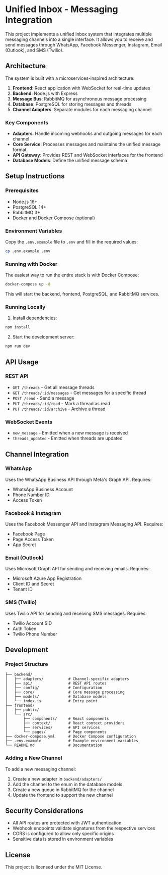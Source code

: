 # Unified Inbox - Messaging Integration

This project implements a unified inbox system that integrates multiple messaging channels into a single interface. It allows you to receive and send messages through WhatsApp, Facebook Messenger, Instagram, Email (Outlook), and SMS (Twilio).

## Architecture

The system is built with a microservices-inspired architecture:

1. **Frontend**: React application with WebSocket for real-time updates
2. **Backend**: Node.js with Express
3. **Message Bus**: RabbitMQ for asynchronous message processing
4. **Database**: PostgreSQL for storing messages and threads
5. **Channel Adapters**: Separate modules for each messaging channel

### Key Components

- **Adapters**: Handle incoming webhooks and outgoing messages for each channel
- **Core Service**: Processes messages and maintains the unified message format
- **API Gateway**: Provides REST and WebSocket interfaces for the frontend
- **Database Models**: Define the unified message schema

## Setup Instructions

### Prerequisites

- Node.js 16+
- PostgreSQL 14+
- RabbitMQ 3+
- Docker and Docker Compose (optional)

### Environment Variables

Copy the `.env.example` file to `.env` and fill in the required values:

```bash
cp .env.example .env
```

### Running with Docker

The easiest way to run the entire stack is with Docker Compose:

```bash
docker-compose up -d
```

This will start the backend, frontend, PostgreSQL, and RabbitMQ services.

### Running Locally

1. Install dependencies:

```bash
npm install
```

2. Start the development server:

```bash
npm run dev
```

## API Usage

### REST API

- `GET /threads` - Get all message threads
- `GET /threads/:id/messages` - Get messages for a specific thread
- `POST /send` - Send a message
- `PUT /threads/:id/read` - Mark a thread as read
- `PUT /threads/:id/archive` - Archive a thread

### WebSocket Events

- `new_message` - Emitted when a new message is received
- `threads_updated` - Emitted when threads are updated

## Channel Integration

### WhatsApp

Uses the WhatsApp Business API through Meta's Graph API. Requires:
- WhatsApp Business Account
- Phone Number ID
- Access Token

### Facebook & Instagram

Uses the Facebook Messenger API and Instagram Messaging API. Requires:
- Facebook Page
- Page Access Token
- App Secret

### Email (Outlook)

Uses Microsoft Graph API for sending and receiving emails. Requires:
- Microsoft Azure App Registration
- Client ID and Secret
- Tenant ID

### SMS (Twilio)

Uses Twilio API for sending and receiving SMS messages. Requires:
- Twilio Account SID
- Auth Token
- Twilio Phone Number

## Development

### Project Structure

```
├── backend/
│   ├── adapters/           # Channel-specific adapters
│   ├── api/                # REST API routes
│   ├── config/             # Configuration
│   ├── core/               # Core message processing
│   ├── models/             # Database models
│   └── index.js            # Entry point
├── frontend/
│   ├── public/
│   └── src/
│       ├── components/     # React components
│       ├── context/        # React context providers
│       ├── services/       # API services
│       └── pages/          # Page components
├── docker-compose.yml      # Docker Compose configuration
├── .env.example            # Example environment variables
└── README.md               # Documentation
```

### Adding a New Channel

To add a new messaging channel:

1. Create a new adapter in `backend/adapters/`
2. Add the channel to the enum in the database models
3. Create a new queue in RabbitMQ for the channel
4. Update the frontend to support the new channel

## Security Considerations

- All API routes are protected with JWT authentication
- Webhook endpoints validate signatures from the respective services
- CORS is configured to allow only specific origins
- Sensitive data is stored in environment variables

## License

This project is licensed under the MIT License.